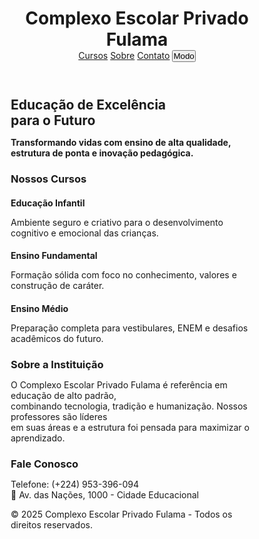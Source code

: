 <!DOCTYPE html><html lang="pt-BR">
<head>
  <meta charset="UTF-8" />
  <meta name="viewport" content="width=device-width, initial-scale=1.0"/>
  <title>Complexo Escolar Privado Fulama - Educação de Excelência</title>
  <link href="https://fonts.googleapis.com/css2?family=Playfair+Display:wght@600&family=Inter:wght@300;500;700&display=swap" rel="stylesheet">
  <style>
    :root {
      --luxo: #c5a265;
      --claro: #ffffff;
      --escuro: #111111;
      --cinza: #f0f0f0;
      --texto-dark: #eeeeee;
      --azul: #004aad;
      --dourado: #d4af37;
    }* {
  margin: 0;
  padding: 0;
  box-sizing: border-box;
}

body {
  font-family: 'Inter', sans-serif;
  background: var(--claro);
  color: var(--escuro);
  transition: background 0.4s, color 0.4s;
  line-height: 1.6;
}

.dark-mode {
  background: #1a1a1a;
  color: var(--texto-dark);
}

header {
  position: fixed;
  top: 0;
  left: 0;
  width: 100%;
  background: var(--escuro);
  color: var(--claro);
  display: flex;
  justify-content: space-between;
  align-items: center;
  padding: 1rem 2rem;
  z-index: 1000;
}

header h1 {
  font-family: 'Playfair Display', serif;
  color: var(--dourado);
  font-size: 1.7rem;
}

nav {
  display: flex;
  gap: 1.5rem;
}

nav a {
  color: var(--claro);
  text-decoration: none;
  font-weight: 500;
}

nav a:hover {
  color: var(--dourado);
}

.btn-darkmode {
  background: none;
  border: 1px solid var(--dourado);
  padding: 6px 14px;
  border-radius: 20px;
  color: var(--dourado);
  cursor: pointer;
}

.menu-toggle {
  display: none;
  flex-direction: column;
  cursor: pointer;
}

.menu-toggle div {
  width: 25px;
  height: 3px;
  background: var(--claro);
  margin: 4px 0;
}

@media (max-width: 768px) {
  nav {
    display: none;
    flex-direction: column;
    background: var(--escuro);
    position: absolute;
    top: 60px;
    right: 20px;
    padding: 1rem;
    border-radius: 10px;
  }
  nav.active {
    display: flex;
  }
  .menu-toggle {
    display: flex;
  }
}

.hero {
  padding-top: 6rem;
  background: linear-gradient(to right, #002244, #004aad);
  color: var(--claro);
  text-align: center;
  padding: 8rem 2rem;
  position: relative;
}

.hero::after {
  content: "";
  position: absolute;
  bottom: -30px;
  left: 50%;
  transform: translateX(-50%);
  width: 80px;
  height: 6px;
  background: var(--dourado);
  border-radius: 10px;
}

.hero h2 {
  font-family: 'Playfair Display', serif;
  font-size: 2.8rem;
}

.hero p {
  font-size: 1.2rem;
  margin-top: 1rem;
  color: #eee;
}

.section {
  padding: 4rem 2rem;
  max-width: 1200px;
  margin: auto;
  text-align: center;
}

.section h3 {
  font-family: 'Playfair Display', serif;
  font-size: 2rem;
  margin-bottom: 2rem;
  color: var(--azul);
}

.cards {
  display: grid;
  grid-template-columns: repeat(auto-fit, minmax(280px, 1fr));
  gap: 2rem;
}

.card {
  background: var(--claro);
  padding: 2rem;
  border-radius: 1rem;
  box-shadow: 0 10px 25px rgba(0, 0, 0, 0.07);
  transition: transform 0.3s, background 0.3s;
}

.dark-mode .card {
  background: #2a2a2a;
}

.card:hover {
  transform: translateY(-6px);
}

footer {
  background: var(--escuro);
  color: #ccc;
  text-align: center;
  padding: 2rem;
  margin-top: 3rem;
}

  </style>
</head>
<body>
  <header>
    <h1>Complexo Escolar Privado Fulama</h1>
    <div class="menu-toggle" onclick="toggleMenu()">
      <div></div><div></div><div></div>
    </div>
    <nav id="menu">
      <a href="#cursos">Cursos</a>
      <a href="#sobre">Sobre</a>
      <a href="#contato">Contato</a>
      <button class="btn-darkmode" onclick="alternarTema()">Modo</button>
    </nav>
  </header>  <section class="hero">
    <h2>Educação de Excelência<br>para o Futuro</h2>
    <p><strong>Transformando vidas com ensino de alta qualidade,<br>estrutura de ponta e inovação pedagógica.</strong></p>
  </section>  <section class="section" id="cursos">
    <h3>Nossos Cursos</h3>
    <div class="cards">
      <div class="card">
        <h4>Educação Infantil</h4>
        <p>Ambiente seguro e criativo para o desenvolvimento cognitivo e emocional das crianças.</p>
      </div>
      <div class="card">
        <h4>Ensino Fundamental</h4>
        <p>Formação sólida com foco no conhecimento, valores e construção de caráter.</p>
      </div>
      <div class="card">
        <h4>Ensino Médio</h4>
        <p>Preparação completa para vestibulares, ENEM e desafios acadêmicos do futuro.</p>
      </div>
    </div>
  </section>  <section class="section" id="sobre">
    <h3>Sobre a Instituição</h3>
    <p>O Complexo Escolar Privado Fulama é referência em educação de alto padrão,<br>combinando tecnologia, tradição e humanização. Nossos professores são líderes<br>em suas áreas e a estrutura foi pensada para maximizar o aprendizado.</p>
  </section>  <section class="section" id="contato">
    <h3>Fale Conosco</h3>
    <p>Telefone: (+224) 953-396-094<br>📍 Av. das Nações, 1000 - Cidade Educacional</p>
  </section>  <footer>
    &copy; 2025 Complexo Escolar Privado Fulama - Todos os direitos reservados.
  </footer>  <script>
    function alternarTema() {
      document.body.classList.toggle("dark-mode");
    }

    function toggleMenu() {
      document.getElementById("menu").classList.toggle("active");
    }

    // Animações suaves ao rolar
    window.addEventListener('scroll', () => {
      document.querySelectorAll('.card').forEach(card => {
        const rect = card.getBoundingClientRect();
        if(rect.top < window.innerHeight - 50){
          card.style.transition = 'transform 0.6s ease, opacity 0.6s';
          card.style.opacity = 1;
          card.style.transform = 'translateY(0)';
        }
      });
    });

    // Inicialização
    document.querySelectorAll('.card').forEach(card => {
      card.style.opacity = 0;
      card.style.transform = 'translateY(50px)';
    });
  </script></body>
</html>
